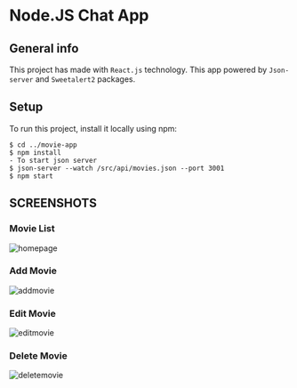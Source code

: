 # Node.JS Chat App

## General info
This project has made with `React.js` technology. This app powered by `Json-server` and `Sweetalert2` packages.

## Setup
To run this project, install it locally using npm:
```
$ cd ../movie-app
$ npm install
- To start json server
$ json-server --watch /src/api/movies.json --port 3001
$ npm start
```

## SCREENSHOTS

### Movie List
![homepage](https://user-images.githubusercontent.com/65674132/124383230-08939800-dcd4-11eb-9223-dc76889dcf12.png)

### Add Movie
![addmovie](https://user-images.githubusercontent.com/65674132/124383246-24973980-dcd4-11eb-8157-68f3248c1f90.PNG)

### Edit Movie
![editmovie](https://user-images.githubusercontent.com/65674132/124383261-3d075400-dcd4-11eb-8f35-2d9e1793e156.PNG)

### Delete Movie
![deletemovie](https://user-images.githubusercontent.com/65674132/124383271-48f31600-dcd4-11eb-9dc8-25a5c1c1a283.PNG)
